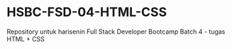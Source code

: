 # HSBC-FSD-04-HTML-CSS
Repository untuk harisenin Full Stack Developer Bootcamp Batch 4 - tugas HTML + CSS
